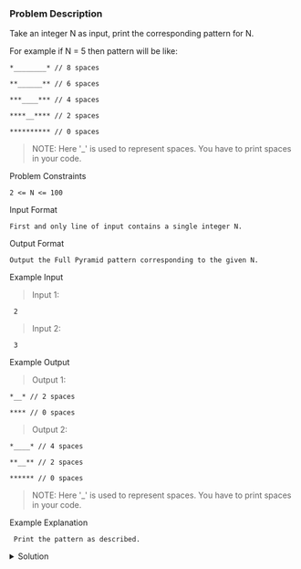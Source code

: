 ### Problem Description
Take an integer N as input, print the corresponding pattern for N.

For example if N = 5 then pattern will be like:
```
*________* // 8 spaces

**______** // 6 spaces

***____*** // 4 spaces

****__**** // 2 spaces

********** // 0 spaces
```

>NOTE: Here '_' is used to represent spaces. You have to print spaces in your code.


Problem Constraints
```
2 <= N <= 100
```


Input Format
```
First and only line of input contains a single integer N.
```

Output Format
```
Output the Full Pyramid pattern corresponding to the given N.
```

Example Input

>Input 1:
```
 2
```
>Input 2:
```
 3
```

Example Output

>Output 1:
```
*__* // 2 spaces

**** // 0 spaces
```

>Output 2:
```
*____* // 4 spaces

**__** // 2 spaces

****** // 0 spaces
```

>NOTE: Here '_' is used to represent spaces. You have to print spaces in your code.


Example Explanation
```
 Print the pattern as described.
```

<details>
  <summary>Solution</summary>
    Solution is not yet added!